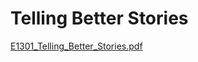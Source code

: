 # Telling Better Stories

[E1301_Telling_Better_Stories.pdf](Telling%20Better%20Stories.assets/E1301_Telling_Better_Stories.pdf)

